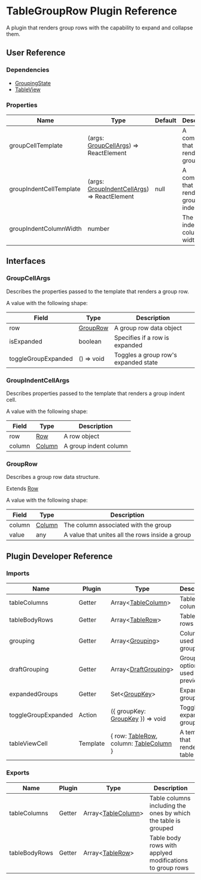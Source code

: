 # TableGroupRow Plugin Reference

A plugin that renders group rows with the capability to expand and collapse them.

## User Reference

### Dependencies

- [GroupingState](grouping-state.md)
- [TableView](table-view.md)

### Properties

Name | Type | Default | Description
-----|------|---------|------------
groupCellTemplate | (args: [GroupCellArgs](#group-cell-args)) => ReactElement | | A component that renders a group row
groupIndentCellTemplate | (args: [GroupIndentCellArgs](#group-indent-cell-args)) => ReactElement | null | A component that renders a group indent cell
groupIndentColumnWidth | number | | The group indent columns' width

## Interfaces

### <a name="group-cell-args"></a>GroupCellArgs

Describes the properties passed to the template that renders a group row.

A value with the following shape:

Field | Type | Description
------|------|------------
row | [GroupRow](#group-row) | A group row data object
isExpanded | boolean | Specifies if a row is expanded
toggleGroupExpanded | () => void | Toggles a group row's expanded state

### <a name="group-indent-cell-args"></a>GroupIndentCellArgs

Describes properties passed to the template that renders a group indent cell.

A value with the following shape:

Field | Type | Description
------|------|------------
row | [Row](grid.md#row) | A row object
column | [Column](grid.md#column) | A group indent column

### <a name="group-row"></a>GroupRow

Describes a group row data structure.

Extends [Row](grid.md#row)

A value with the following shape:

Field | Type | Description
------|------|------------
column | [Column](grid.md#column) | The column associated with the group
value | any | A value that unites all the rows inside a group

## Plugin Developer Reference

### Imports

Name | Plugin | Type | Description
-----|--------|------|------------
tableColumns | Getter | Array&lt;[TableColumn](table-view.md#table-column)&gt; | Table columns
tableBodyRows | Getter | Array&lt;[TableRow](table-view.md#table-row)&gt; | Table body rows
grouping | Getter | Array&lt;[Grouping](grouping-state.md#grouping)&gt; | Columns used for grouping
draftGrouping | Getter | Array&lt;[DraftGrouping](grouping-state.md#draft-grouping)&gt; | Grouping options used for preview
expandedGroups | Getter | Set&lt;[GroupKey](grouping-state.md#group-key)&gt; | Expanded groups
toggleGroupExpanded | Action | ({ groupKey: [GroupKey](grouping-state.md#group-key) }) => void | Toggles the expanded group state
tableViewCell | Template | { row: [TableRow](table-view.md#table-row), column: [TableColumn](table-view.md#table-column) } | A template that renders a table cell

### Exports

Name | Plugin | Type | Description
-----|--------|------|------------
tableColumns | Getter | Array&lt;[TableColumn](table-view.md#table-column)&gt; | Table columns including the ones by which the table is grouped
tableBodyRows | Getter | Array&lt;[TableRow](table-view.md#table-column)&gt; | Table body rows with applyed modifications to group rows
